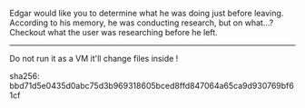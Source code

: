 Edgar would like you to determine what he was doing just before leaving. According to his memory, he was conducting research, but on what...?
Checkout what the user was researching before he left.

------------------------

Do not run it as a VM it'll change files inside !

sha256: bbd71d5e0435d0abc75d3b969318605bced8ffd847064a65ca9d930769bf61cf